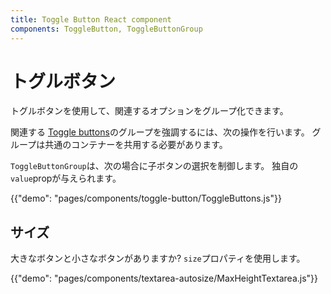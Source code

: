 ```yaml
---
title: Toggle Button React component
components: ToggleButton, ToggleButtonGroup
---
```


# トグルボタン

<p class="description">トグルボタンを使用して、関連するオプションをグループ化できます。</p>

関連する [Toggle buttons](https://material.io/design/components/buttons.html#toggle-button)のグループを強調するには、次の操作を行います。 グループは共通のコンテナーを共用する必要があります。

`ToggleButtonGroup`は、次の場合に子ボタンの選択を制御します。 独自の`value`propが与えられます。

{{"demo": "pages/components/toggle-button/ToggleButtons.js"}}

## サイズ

大きなボタンと小さなボタンがありますか? `size`プロパティを使用します。

{{"demo": "pages/components/textarea-autosize/MaxHeightTextarea.js"}}